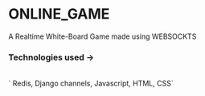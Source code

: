 # ONLINE_GAME
A Realtime White-Board Game made using WEBSOCKTS<br>
<h3>Technologies used -> </h3> <br>
  ` Redis, Django channels, Javascript, HTML, CSS`

 

